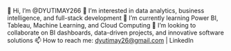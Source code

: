 👋 Hi, I’m @DYUTIMAY266
👀 I’m interested in data analytics, business intelligence, and full-stack development
🌱 I’m currently learning Power BI, Tableau, Machine Learning, and Cloud Computing
💞️ I’m looking to collaborate on BI dashboards, data-driven projects, and innovative software solutions
📫 How to reach me: dyutimay26@gmail.com | LinkedIn


<!---
DYUTIMAY266/DYUTIMAY266 is a ✨ special ✨ repository because its `README.md` (this file) appears on your GitHub profile.
You can click the Preview link to take a look at your changes.
--->
